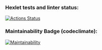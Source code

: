### Hexlet tests and linter status:
[![Actions Status](https://github.com/AlexVSSP/python-project-lvl1/workflows/hexlet-check/badge.svg)](https://github.com/AlexVSSP/python-project-lvl1/actions)

### Maintainability Badge (codeclimate):
[![Maintainability](https://api.codeclimate.com/v1/badges/a99a88d28ad37a79dbf6/maintainability)](https://codeclimate.com/github/codeclimate/codeclimate/maintainability)
